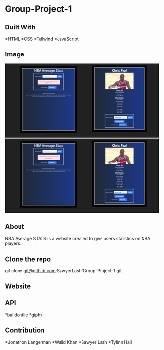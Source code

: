 # Group-Project-1

## Built With
*HTML
*CSS
*Tailwind
*JavaScript

## Image
![NBA Stats](./assets/images/NBAimg.PNG?raw=true "Image of NBA Stats App")
![calendarapp](./assets/images/NBAimg.PNG?raw=true "Image of Calendar app")

## About
NBA Average STATS is a website created to give users statistics on NBA players.

## Clone the repo
git clone git@github.com:SawyerLash/Group-Project-1.git

## Website


## API
*balldontlie
*giphy

## Contribution
*Jonathon Langerman
*Walid Khan
*Sawyer Lash
*Tylinn Hall